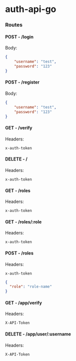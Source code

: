 # auth-api-go

### Routes

#### POST - /login

Body: 

```json
{
    "username": "test",
    "password": "123"
}
```

#### POST - /register

Body:

```json
{
    "username": "test",
    "password": "123"
}
```

#### GET - /verify

Headers:
```
x-auth-token
```

#### DELETE - /

Headers:
```
x-auth-token
```

#### GET - /roles

Headers:
```
x-auth-token
```

#### GET - /roles/:role

Headers:
```
x-auth-token
```

#### POST - /roles

Headers:
```
x-auth-token
```

```json
{
  "role": "role-name"
}
```

#### GET - /app/verify

Headers:
```
X-API-Token
```


#### DELETE - /app/user/:username

Headers:
```
X-API-Token
```